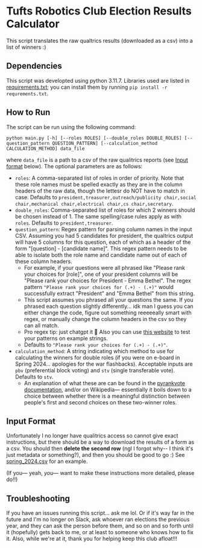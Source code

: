 # Tufts Robotics Club Election Results Calculator

This script translates the raw qualtrics results (downloaded as a csv) into a list of winners :)

## Dependencies

This script was developted using python 3.11.7. Libraries used are listed in [requirements.txt](./requirements.txt); you can install them by running `pip install -r requrements.txt`.

## How to Run

The script can be run using the following command:

`python main.py [-h] [--roles ROLES] [--double_roles DOUBLE_ROLES] [--question_pattern QUESTION_PATTERN] [--calculation_method CALCULATION_METHOD] data_file`

where `data_file` is a path to a csv of the raw qualitrics reports (see [Input format](#input-format) below). The optional parameters are as follows:

- `roles`: A comma-separated list of roles in order of priority. Note that these role names must be spelled exactly as they are in the column headers of the raw data, though the lettesr do NOT have to match in case. Defaults to `president,treasurer,outreach/publicity chair,social chair,mechanical chair,electrical chair,cs chair,secretary`.
- `double_roles`: Comma-separated list of roles for which 2 winners should be chosen instead of 1. The same spelling/case rules apply as with `roles`. Defaults to `president,treasurer`.
- `question_pattern`: Regex pattern for parsing column names in the input CSV. Assuming you had 5 candidates for president, the qualtrics output will have 5 columns for this question, each of which as a header of the form "\[question\] - \[candidate name\]". This regex pattern needs to be able to isolate both the role name and candidate name out of each of these column headers.
    - For example, if your questions were all phrased like "Please rank your choices for \[role\]", one of your president columns will be "Please rank your choices for President - Emma Bethel". The regex pattern `"Please rank your choices for (.+) - (.+)"` would successfully extract "President" and "Emma Bethel" from this string.
    - This script assumes you phrased all your questions the same. If you phrased each question slightly differently... idk man I guess you can either change the code, figure out something reeeeeally smart with regex, or manually change the column headers in the csv so they can all match.
    - Pro regex tip: just chatgpt it 🤫 Also you can use [this website](https://regex101.com/) to test your patterns on example strings.
    - Defaults to `"Please rank your choices for (.+) - (.+)"`.
- `calculation_method`: A string indicating which method to use for calculating the winners for double roles (if you were on e-board in Spring 2024... apologies for the war flashbacks). Acceptable inputs are `pbv` (preferential block voting) and `stv` (single transferable vote). Defaults to `stv`.
    - An explanation of what these are can be found in the [pyrankvote documentation](https://pypi.org/project/pyrankvote/), and/or on Wikipedia&mdash; essentially it boils down to a choice between whether there is a meaningful distinction between people's first and second choices on these two-winner roles.

## Input Format

Unfortunately I no longer have qualitrics access so cannot give exact instructions, but there should be a way to download the results of a form as a csv. You should then **delete the second row** (ngl I forgot why-- I think it's just metadata or something?), and then you should be good to go :) See [spring_2024.csv](spring_2024.csv) for an example.

(If you&mdash; yeah, *you*&mdash; want to make these instructions more detailed, please do!!)

## Troubleshooting

If you have an issues running this script... ask me lol. Or if it's way far in the future and I'm no longer on Slack, ask whoever ran elections the previous year, and they can ask the person before them, and so on and so forth until it (hopefully) gets back to me, or at least to someone who knows how to fix it. Also, while we're at it, thank you for helping keep this club afloat!!!

